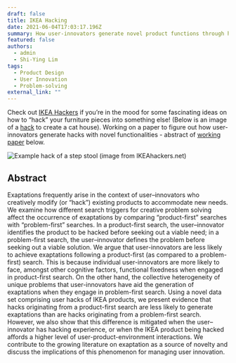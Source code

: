 ```yaml
---
draft: false
title: IKEA Hacking
date: 2021-06-04T17:03:17.196Z
summary: How user-innovators generate novel product functions through hacking
featured: false
authors:
  - admin
  - Shi-Ying Lim
tags:
  - Product Design
  - User Innovation
  - Problem-solving
external_link: ""
---
```

Check out [IKEA Hackers](https://www.ikeahackers.net/) if you’re in the mood for some fascinating ideas on how to “hack” your furniture pieces into something else! (Below is an image of a [hack](https://www.ikeahackers.net/2019/11/diy-cat-house-ikea.html) to create a cat house). Working on a paper to figure out how user-innovators generate hacks with novel functionalities - abstract of [working paper](https://www.researchgate.net/publication/346530732_The_search_for_novel_product_uses_An_investigation_of_IKEA_hacks) below. 

![](https://www.ikeahackers.net/wp-content/uploads/2019/11/cat-hut-5.jpg?ezimgfmt=ng:webp/ngcb1 "Example hack of a step stool (image from IKEAhackers.net)")



## Abstract

Exaptations frequently arise in the context of user–innovators who creatively modify (or “hack”) existing products to accommodate new needs. We examine how different search triggers for creative problem solving affect the occurrence of exaptations by comparing “product-first” searches with “problem-first” searches. In a product-first search, the user–innovator identifies the product to be hacked before seeking out a viable need; in a problem-first search, the user–innovator defines the problem before seeking out a viable solution. We argue that user-innovators are less likely to achieve exaptations following a product-first (as compared to a problem-first) search. This is because individual user-innovators are more likely to face, amongst other cognitive factors, functional fixedness when engaged in product-first search. On the other hand, the collective heterogeneity of unique problems that user-innovators have aid the generation of exaptations when they engage in problem-first search. Using a novel data set comprising user hacks of IKEA products, we present evidence that hacks originating from a product-first search are less likely to generate exaptations than are hacks originating from a problem-first search. However, we also show that this difference is mitigated when the user–innovator has hacking experience, or when the IKEA product being hacked affords a higher level of user-product-environment interactions. We contribute to the growing literature on exaptation as a source of novelty and discuss the implications of this phenomenon for managing user innovation.
